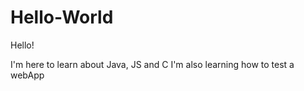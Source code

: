 # Hello-World
Hello!
 
 I'm here to learn about Java, JS and C
 I'm also learning how to test a webApp
